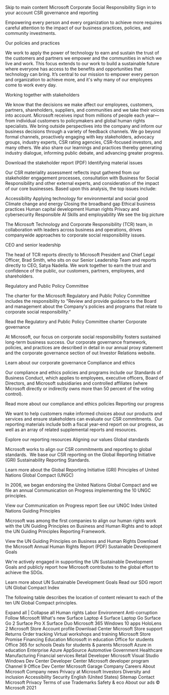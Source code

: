 Skip to main content
Microsoft
Corporate Social Responsibility 
Sign in to your account
CSR governance and reporting

Empowering every person and every organization to achieve more requires careful attention to the impact of our business practices, policies, and community investments.

Our policies and practices

We work to apply the power of technology to earn and sustain the trust of the customers and partners we empower and the communities in which we live and work. This focus extends to our work to build a sustainable future where everyone has access to the benefits and opportunities that technology can bring. It’s central to our mission to empower every person and organization to achieve more, and it's why many of our employees come to work every day.

Working together with stakeholders

We know that the decisions we make affect our employees, customers, partners, shareholders, suppliers, and communities and we take their voices into account. Microsoft receives input from millions of people each year—from individual customers to policymakers and global human rights specialists. We bring outside perspectives into the company and inform our business decisions through a variety of feedback channels. We go beyond formal channels, proactively engaging with key stakeholders, advocacy groups, industry experts, CSR rating agencies, CSR-focused investors, and many others. We also share our learnings and practices thereby generating industry dialogue, informing public debate, and advancing greater progress.

Download the stakeholder report (PDF) 
Identifying material issues

Our CSR materiality assessment reflects input gathered from our stakeholder engagement processes, consultation with Business for Social Responsibility and other external experts, and consideration of the impact of our core businesses. Based upon this analysis, the top issues include:

Accessibility
Applying technology for environmental and social good
Climate change and energy
Closing the broadband gap
Ethical business practices
Human capital development
Human rights
Privacy and cybersecurity
Responsible AI
Skills and employability
We see the big picture

The Microsoft Technology and Corporate Responsibility (TCR) team, in collaboration with leaders across business and operations, drives companywide approaches to corporate social responsibility issues.

CEO and senior leadership

The head of TCR reports directly to Microsoft President and Chief Legal Officer, Brad Smith, who sits on our Senior Leadership Team and reports directly to CEO, Satya Nadella. We work together to earn the trust and confidence of the public, our customers, partners, employees, and shareholders.

Regulatory and Public Policy Committee

The charter for the Microsoft Regulatory and Public Policy Committee includes the responsibility to "Review and provide guidance to the Board and management about the Company's policies and programs that relate to corporate social responsibility."

Read the Regulatory and Public Policy Committee charter 
Corporate governance

At Microsoft, our focus on corporate social responsibility fosters sustained long-term business success. Our corporate governance framework, policies, and practices are described in detail in our annual proxy statement and the corporate governance section of out Investor Relations website.

Learn about our corporate governance 
Compliance and ethics

Our compliance and ethics policies and programs include our Standards of Business Conduct, which applies to employees, executive officers, Board of Directors, and Microsoft subsidiaries and controlled affiliates (where Microsoft directly or indirectly owns more than 50 percent of the voting control).

Read more about our compliance and ethics policies 
Reporting our progress

We want to help customers make informed choices about our products and services and ensure stakeholders can evaluate our CSR commitments.  Our reporting materials include both a fiscal year-end report on our progress, as well as an array of related supplemental reports and resources.

Explore our reporting resources 
Aligning our values
Global standards

Microsoft works to align our CSR commitments and reporting to global standards.  We base our CSR reporting on the Global Reporting Initiative (GRI) Sustainability Reporting Standards.

Learn more about the Global Reporting Initiative (GRI) 
Principles of United Nations Global Compact (UNGC)

In 2006, we began endorsing the United Nations Global Compact and we file an annual Communication on Progress implementing the 10 UNGC principles.

View our Communication on Progress report  See our UNGC Index 
United Nations Guiding Principles

Microsoft was among the first companies to align our human rights work with the UN Guiding Principles on Business and Human Rights and to adopt the UN Guiding Principles Reporting Framework.

View the UN Guiding Principles on Business and Human Rights  Download the Microsoft Annual Human Rights Report (PDF) 
Sustainable Development Goals

We're actively engaged in supporting the UN Sustainable Development Goals and publicly report how Microsoft contributes to the global effort to achieve the SDGs.

Learn more about UN Sustainable Development Goals  Read our SDG report 
UN Global Compact Index

The following table describes the location of content relevant to each of the ten UN Global Compact principles.

Expand all | Collapse all
Human rights
Labor
Environment
Anti-corruption
Follow Microsoft
What's new
Surface Laptop 4
Surface Laptop Go
Surface Go 2
Surface Pro X
Surface Duo
Microsoft 365
Windows 10 apps
HoloLens 2
Microsoft Store
Account profile
Download Center
Microsoft Store support
Returns
Order tracking
Virtual workshops and training
Microsoft Store Promise
Financing
Education
Microsoft in education
Office for students
Office 365 for schools
Deals for students & parents
Microsoft Azure in education
Enterprise
Azure
AppSource
Automotive
Government
Healthcare
Manufacturing
Financial services
Retail
Developer
Microsoft Visual Studio
Windows Dev Center
Developer Center
Microsoft developer program
Channel 9
Office Dev Center
Microsoft Garage
Company
Careers
About Microsoft
Company news
Privacy at Microsoft
Investors
Diversity and inclusion
Accessibility
Security
English (United States)
Sitemap Contact Microsoft Privacy Terms of use Trademarks Safety & eco About our ads © Microsoft 2021